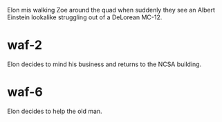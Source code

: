 Elon mis walking Zoe around the quad when suddenly they see an Albert Einstein lookalike struggling out of a DeLorean MC-12.

# waf-2
Elon decides to mind his business and returns to the NCSA building.

# waf-6
Elon decides to help the old man.